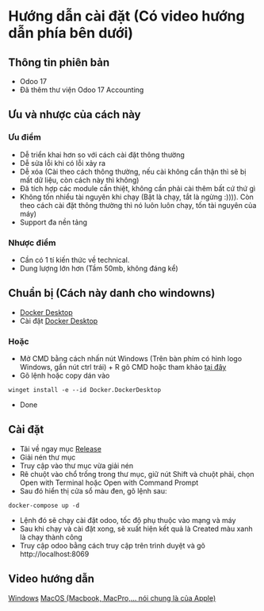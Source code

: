 # Hướng dẫn cài đặt (Có video hướng dẫn phía bên dưới)

## Thông tin phiên bản

- Odoo 17
- Đã thêm thư viện Odoo 17 Accounting
## Ưu và nhược của cách này

### Ưu điểm

- Dễ triển khai hơn so với cách cài đặt thông thường
- Dễ sửa lỗi khi có lỗi xảy ra
- Dễ xóa (Cài theo cách thông thường, nếu cài không cẩn thận thì sẽ bị mất dữ liệu, còn cách này thì không)
- Đã tích hợp các module cần thiệt, không cần phải cài thêm bất cứ thứ gì
- Không tốn nhiểu tài nguyên khi chạy (Bật là chạy, tắt là ngừng :)))). Còn theo cách cài đặt thông thường thì nó luôn luôn chạy, tốn tài nguyên của máy)
- Support đa nền tảng

### Nhược điểm
- Cần có 1 tí kiến thức về technical.
- Dung lượng lớn hơn (Tầm 50mb, không đáng kể)

## Chuẩn bị (Cách này danh cho windowns)

- [Docker Desktop](https://www.docker.com/products/docker-desktop/)
- Cài đặt [Docker Desktop](https://www.docker.com/products/docker-desktop/)
### Hoặc
- Mở CMD bằng cách nhấn nút Windows (Trên bàn phím có hình logo Windows, gần nút ctrl trái) + R gõ CMD hoặc tham khảo [tại đây](https://quantrimang.com/cong-nghe/thu-thuat-khoi-chay-command-prompt-nhanh-chong-tren-windows-10-118680)
- Gõ lệnh hoặc copy dán vào

```
winget install -e --id Docker.DockerDesktop
```

- Done
## Cài đặt

- Tải về ngay mục [Release](https://github.com/PhucChiVas161/odoo-erp-docker/releases)
- Giải nén thư mục
- Truy cập vào thư mục vừa giải nén
- Rê chuột vào chổ trống trong thư mục, giữ nút Shift và chuột phải, chọn Open with Terminal hoặc Open with Command Prompt
- Sau đó hiển thị cửa sổ màu đen, gõ lệnh sau:

```
docker-compose up -d
```

- Lệnh đó sẽ chạy cài đặt odoo, tốc độ phụ thuộc vào mạng và máy
- Sau khi chạy và cài đặt xong, sẽ xuất hiện kết quả là Created màu xanh là chạy thành công
- Truy cập odoo bằng cách truy cập trên trình duyệt và gõ http://localhost:8069

## Video hướng dẫn
[Windows](https://www.youtube.com/watch?v=FjjfyuB0In0)
[MacOS (Macbook, MacPro,... nói chung là của Apple)](https://www.youtube.com/watch?v=ZMmPEiG77Sg)
